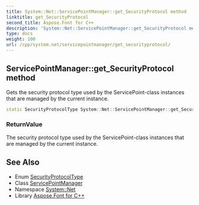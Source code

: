 ```yaml
---
title: System::Net::ServicePointManager::get_SecurityProtocol method
linktitle: get_SecurityProtocol
second_title: Aspose.Font for C++
description: 'System::Net::ServicePointManager::get_SecurityProtocol method. Gets the security protocol type used by the ServicePoint-class instances that are managed by the current instance in C++.'
type: docs
weight: 100
url: /cpp/system.net/servicepointmanager/get_securityprotocol/
---
```

## ServicePointManager::get_SecurityProtocol method


Gets the security protocol type used by the ServicePoint-class instances that are managed by the current instance.

```cpp
static SecurityProtocolType System::Net::ServicePointManager::get_SecurityProtocol()
```


### ReturnValue

The security protocol type used by the ServicePoint-class instances that are managed by the current instance.

## See Also

* Enum [SecurityProtocolType](../../securityprotocoltype/)
* Class [ServicePointManager](../)
* Namespace [System::Net](../../)
* Library [Aspose.Font for C++](../../../)
